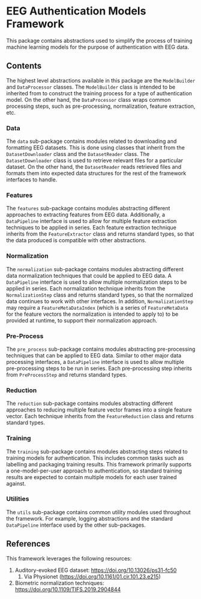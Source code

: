 # EEG Authentication Models Framework

This package contains abstractions used to simplify the process of training machine learning models
for the purpose of authentication with EEG data.

## Contents

The highest level abstractions available in this package are the `ModelBuilder` and `DataProcessor` classes. The
`ModelBuilder` class is intended to be inherited from to construct the training process for a type of authentication
model. On the other hand, the `DataProcessor` class wraps common processing steps, such as pre-processing, 
normalization, feature extraction, etc.

### Data

The `data` sub-package contains modules related to downloading and formatting EEG datasets. This is
done using classes that inherit from the `DatasetDownloader` class and the `DatasetReader` class. The 
`DatasetDownloader` class is used to retrieve relevant files for a particular dataset. On the other hand, the 
`DatasetReader` reads retrieved files and formats them into expected data structures for the rest of the framework
interfaces to handle.

### Features

The `features` sub-package contains modules abstracting different approaches to extracting features from EEG
data. Additionally, a `DataPipeline` interface is used to allow for multiple feature extraction techniques to be applied
in series. Each feature extraction technique inherits from the `FeatureExtractor` class and returns standard types,
so that the data produced is compatible with other abstractions.

### Normalization

The `normalization` sub-package contains modules abstracting different data normalization techniques that could be
applied to EEG data. A `DataPipeline` interface is used to allow multiple normalization steps to be applied in series.
Each normalization technique inherits from the `NormalizationStep` class and returns standard types, so that the 
normalized data continues to work with other interfaces. In addition, `NormalizationStep` may require a 
`FeatureMetaDataIndex` (which is a series of `FeatureMetaData` for the feature vectors the normalization is intended to apply to) 
to be provided at runtime, to support their normalization approach. 

### Pre-Process

The `pre_process` sub-package contains modules abstracting pre-processing techniques that can be applied to EEG data.
Similar to other major data processing interfaces, a `DataPipeline` interface is used to allow multiple pre-processing
steps to be run in series. Each pre-processing step inherits from `PreProcessStep` and returns standard types.

### Reduction

The `reduction` sub-package contains modules abstracting different approaches to reducing multiple feature vector frames
into a single feature vector. Each technique inherits from the `FeatureReduction` class and returns standard types.

### Training

The `training` sub-package contains modules abstracting steps related to training models for authentication. This 
includes common tasks such as labelling and packaging training results. This framework primarily supports a
one-model-per-user approach to authentication, so standard training results are expected to contain multiple models
for each user trained against.

### Utilities

The `utils` sub-package contains common utility modules used throughout the framework. For example, logging 
abstractions and the standard `DataPipeline` interface used by the other sub-packages.

## References

This framework leverages the following resources:

1. Auditory-evoked EEG dataset: https://doi.org/10.13026/ps31-fc50
   1. Via Physionet (https://doi.org/10.1161/01.cir.101.23.e215)
2. Biometric normalization techniques: https://doi.org/10.1109/TIFS.2019.2904844
